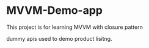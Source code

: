 # MVVM-Demo-app
This project is for learning MVVM with closure pattern 

dummy apis used to demo product lisitng.
